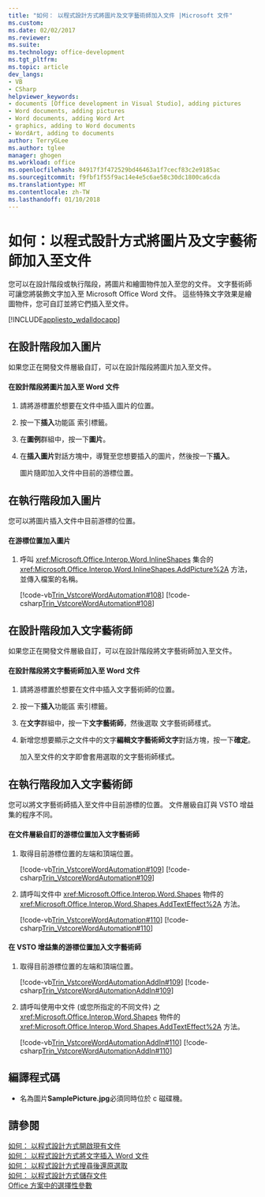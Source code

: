 ```yaml
---
title: "如何： 以程式設計方式將圖片及文字藝術師加入文件 |Microsoft 文件"
ms.custom: 
ms.date: 02/02/2017
ms.reviewer: 
ms.suite: 
ms.technology: office-development
ms.tgt_pltfrm: 
ms.topic: article
dev_langs:
- VB
- CSharp
helpviewer_keywords:
- documents [Office development in Visual Studio], adding pictures
- Word documents, adding pictures
- Word documents, adding Word Art
- graphics, adding to Word documents
- WordArt, adding to documents
author: TerryGLee
ms.author: tglee
manager: ghogen
ms.workload: office
ms.openlocfilehash: 84917f3f472529bd46463a1f7cecf83c2e9185ac
ms.sourcegitcommit: f9fbf1f55f9ac14e4e5c6ae58c30dc1800ca6cda
ms.translationtype: MT
ms.contentlocale: zh-TW
ms.lasthandoff: 01/10/2018
---
```

# <a name="how-to-programmatically-add-pictures-and-word-art-to-documents"></a>如何：以程式設計方式將圖片及文字藝術師加入至文件
  您可以在設計階段或執行階段，將圖片和繪圖物件加入至您的文件。 文字藝術師可讓您將裝飾文字加入至 Microsoft Office Word 文件。 這些特殊文字效果是繪圖物件，您可自訂並將它們插入至文件。  
  
 [!INCLUDE[appliesto_wdalldocapp](../vsto/includes/appliesto-wdalldocapp-md.md)]  
  
## <a name="adding-a-picture-at-design-time"></a>在設計階段加入圖片  
 如果您正在開發文件層級自訂，可以在設計階段將圖片加入至文件。  
  
#### <a name="to-add-a-picture-to-a-word-document-at-design-time"></a>在設計階段將圖片加入至 Word 文件  
  
1.  請將游標置於想要在文件中插入圖片的位置。  
  
2.  按一下**插入**功能區 索引標籤。  
  
3.  在**圖例**群組中，按一下**圖片**。  
  
4.  在**插入圖片**對話方塊中，導覽至您想要插入的圖片，然後按一下**插入**。  
  
     圖片隨即加入文件中目前的游標位置。  
  
## <a name="adding-a-picture-at-run-time"></a>在執行階段加入圖片  
 您可以將圖片插入文件中目前游標的位置。  
  
#### <a name="to-add-a-picture-at-the-cursor-location"></a>在游標位置加入圖片  
  
1.  呼叫 <xref:Microsoft.Office.Interop.Word.InlineShapes> 集合的 <xref:Microsoft.Office.Interop.Word.InlineShapes.AddPicture%2A> 方法，並傳入檔案的名稱。  
  
     [!code-vb[Trin_VstcoreWordAutomation#108](../vsto/codesnippet/VisualBasic/Trin_VstcoreWordAutomationVB/ThisDocument.vb#108)]
     [!code-csharp[Trin_VstcoreWordAutomation#108](../vsto/codesnippet/CSharp/Trin_VstcoreWordAutomationCS/ThisDocument.cs#108)]  
  
## <a name="adding-wordart-at-design-time"></a>在設計階段加入文字藝術師  
 如果您正在開發文件層級自訂，可以在設計階段將文字藝術師加入至文件。  
  
#### <a name="to-add-wordart-to-a-word-document-at-design-time"></a>在設計階段將文字藝術師加入至 Word 文件  
  
1.  請將游標置於想要在文件中插入文字藝術師的位置。  
  
2.  按一下**插入**功能區 索引標籤。  
  
3.  在**文字**群組中，按一下**文字藝術師**，然後選取 文字藝術師樣式。  
  
4.  新增您想要顯示之文件中的文字**編輯文字藝術師文字**對話方塊，按一下**確定**。  
  
     加入至文件的文字即會套用選取的文字藝術師樣式。  
  
## <a name="adding-wordart-at-run-time"></a>在執行階段加入文字藝術師  
 您可以將文字藝術師插入至文件中目前游標的位置。 文件層級自訂與 VSTO 增益集的程序不同。  
  
#### <a name="to-add-wordart-at-the-cursor-location-in-a-document-level-customization"></a>在文件層級自訂的游標位置加入文字藝術師  
  
1.  取得目前游標位置的左端和頂端位置。  
  
     [!code-vb[Trin_VstcoreWordAutomation#109](../vsto/codesnippet/VisualBasic/Trin_VstcoreWordAutomationVB/ThisDocument.vb#109)]
     [!code-csharp[Trin_VstcoreWordAutomation#109](../vsto/codesnippet/CSharp/Trin_VstcoreWordAutomationCS/ThisDocument.cs#109)]  
  
2.  請呼叫文件中 <xref:Microsoft.Office.Interop.Word.Shapes> 物件的 <xref:Microsoft.Office.Interop.Word.Shapes.AddTextEffect%2A> 方法。  
  
     [!code-vb[Trin_VstcoreWordAutomation#110](../vsto/codesnippet/VisualBasic/Trin_VstcoreWordAutomationVB/ThisDocument.vb#110)]
     [!code-csharp[Trin_VstcoreWordAutomation#110](../vsto/codesnippet/CSharp/Trin_VstcoreWordAutomationCS/ThisDocument.cs#110)]  
  
#### <a name="to-add-wordart-at-the-cursor-location-in-a-vsto-add-in"></a>在 VSTO 增益集的游標位置加入文字藝術師  
  
1.  取得目前游標位置的左端和頂端位置。  
  
     [!code-vb[Trin_VstcoreWordAutomationAddIn#109](../vsto/codesnippet/VisualBasic/Trin_VstcoreWordAutomationAddIn/ThisAddIn.vb#109)]
     [!code-csharp[Trin_VstcoreWordAutomationAddIn#109](../vsto/codesnippet/CSharp/Trin_VstcoreWordAutomationAddIn/ThisAddIn.cs#109)]  
  
2.  請呼叫使用中文件 (或您所指定的不同文件) 之 <xref:Microsoft.Office.Interop.Word.Shapes> 物件的 <xref:Microsoft.Office.Interop.Word.Shapes.AddTextEffect%2A> 方法。  
  
     [!code-vb[Trin_VstcoreWordAutomationAddIn#110](../vsto/codesnippet/VisualBasic/Trin_VstcoreWordAutomationAddIn/ThisAddIn.vb#110)]
     [!code-csharp[Trin_VstcoreWordAutomationAddIn#110](../vsto/codesnippet/CSharp/Trin_VstcoreWordAutomationAddIn/ThisAddIn.cs#110)]  
  
## <a name="compiling-the-code"></a>編譯程式碼  
  
-   名為圖片**SamplePicture.jpg**必須同時位於 c 磁碟機。  
  
## <a name="see-also"></a>請參閱  
 [如何： 以程式設計方式開啟現有文件](../vsto/how-to-programmatically-open-existing-documents.md)   
 [如何： 以程式設計方式將文字插入 Word 文件](../vsto/how-to-programmatically-insert-text-into-word-documents.md)   
 [如何： 以程式設計方式搜尋後還原選取](../vsto/how-to-programmatically-restore-selections-after-searches.md)   
 [如何： 以程式設計方式儲存文件](../vsto/how-to-programmatically-save-documents.md)   
 [Office 方案中的選擇性參數](../vsto/optional-parameters-in-office-solutions.md)  
  
  